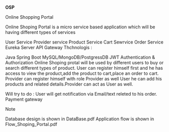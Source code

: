 **OSP**

Online Shopping Portal

Online Shoping Portal is a micro service based application which will be having different types of services

User Service
Provider service
Product Service
Cart Sewrvice
Order Service
Eureka Server
API Gateway
Thchnologis :

Java
Spring Boot
MySQL/MongoDB/PostgressDB
JWT Authentication & Authorization
Online Shoping protal will be used by different users to buy or search different types of product. User can register himself first and he has access to view the product,add the product to cart,place an order to cart. Provider can register himself with role Provider as well User he can add his products and related details.Provider can act as User as well.

Will try to do : User will get notification via Email/text releted to his order. Payment gateway

Note

Database design is shown in DataBase.pdf
Application flow is shown in Flow_Shoping_Portal.pdf
